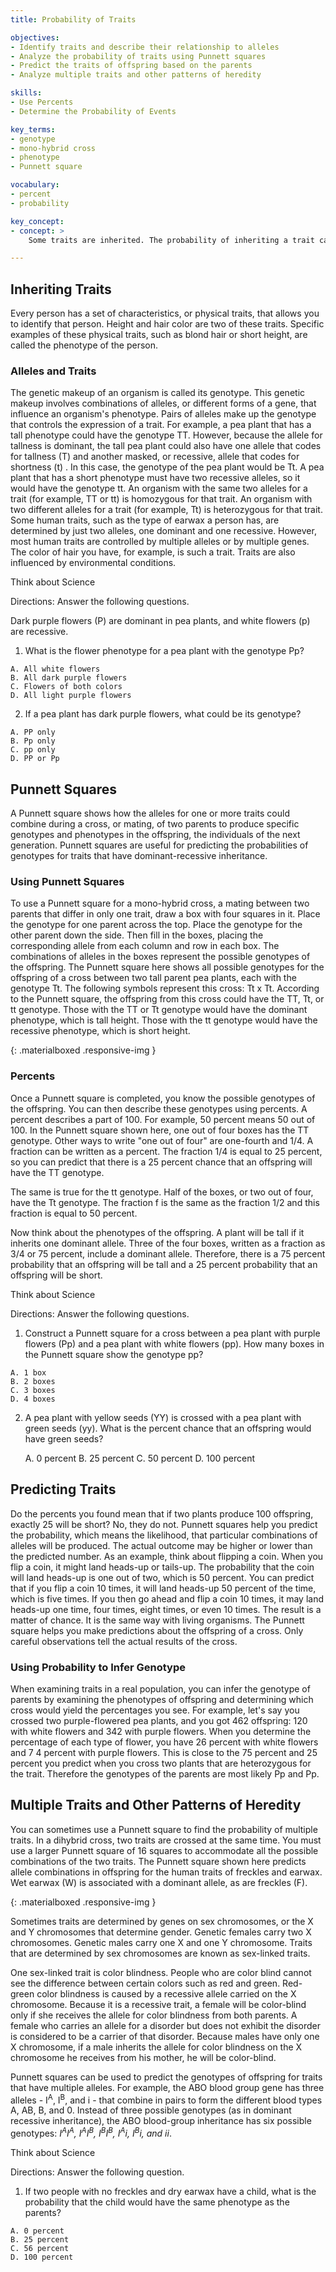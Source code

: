 ```yaml
---
title: Probability of Traits

objectives:
- Identify traits and describe their relationship to alleles
- Analyze the probability of traits using Punnett squares
- Predict the traits of offspring based on the parents
- Analyze multiple traits and other patterns of heredity

skills:
- Use Percents
- Determine the Probability of Events

key_terms:
- genotype
- mono-hybrid cross
- phenotype
- Punnett square

vocabulary:
- percent
- probability

key_concept:
- concept: >
    Some traits are inherited. The probability of inheriting a trait can be calculated.

---
```


## Inheriting Traits

Every person has a set of characteristics, or physical traits, that allows you to identify that person. Height and hair color are two of these traits. Specific examples of these physical traits, such as blond hair or short height, are called the phenotype of the person.

### Alleles and Traits

The genetic makeup of an organism is called its genotype. This genetic makeup involves combinations of alleles, or different forms of a gene, that influence an organism's phenotype. Pairs of alleles make up the genotype that controls the expression of a trait. For example, a pea plant that has a tall phenotype could have the genotype TT. However, because the allele for tallness is dominant, the tall pea plant could also have one allele that codes for tallness (T) and another masked, or recessive, allele that codes for shortness (t) . In this case, the genotype of the pea plant would be Tt. A pea plant that has a short phenotype must have two recessive alleles, so it would have the genotype tt. An organism with the same two alleles for a trait (for example, TT or tt) is homozygous for that trait. An organism with two different alleles for a trait (for example, Tt) is heterozygous for that trait. Some human traits, such as the type of earwax a person has, are determined by just two alleles, one dominant and one recessive. However, most human traits are controlled by multiple alleles or by multiple genes. The color of hair you have, for example, is such a trait. Traits are also influenced by environmental conditions.

<div class="card-panel {{ page.color }} white-text">
Think about Science

Directions: Answer the following questions.

Dark purple flowers (P) are dominant in pea plants, and white flowers (p) are recessive.

  1. What is the flower phenotype for a pea plant with the genotype Pp?
    
    A. All white flowers
    B. All dark purple flowers
    C. Flowers of both colors
    D. All light purple flowers
    
  2. If a pea plant has dark purple flowers, what could be its genotype?

    A. PP only
    B. Pp only
    C. pp only
    D. PP or Pp
</div>

## Punnett Squares

A Punnett square shows how the alleles for one or more traits could combine during a cross, or mating, of two parents to produce specific genotypes and phenotypes in the offspring, the individuals of the next generation. Punnett squares are useful for predicting the probabilities of genotypes for traits that have dominant-recessive inheritance.

### Using Punnett Squares

To use a Punnett square for a mono-hybrid cross, a mating between two parents that differ in only one trait, draw a box with four squares in it. Place the genotype for one parent across the top. Place the genotype for the other parent down the side. Then fill in the boxes, placing the corresponding allele from each column and row in each box. The combinations of alleles in the boxes represent the possible genotypes of the offspring. The Punnett square here shows all possible genotypes for the offspring of a cross between two tall parent pea plants, each with the genotype Tt. The following symbols represent this cross: Tt x Tt. According to the Punnett square, the offspring from this cross could have the TT, Tt, or tt genotype. Those with the TT or Tt genotype would have the dominant phenotype, which is tall height. Those with the tt genotype would have the recessive phenotype, which is short height.

![](){: .materialboxed .responsive-img }

### Percents

Once a Punnett square is completed, you know the possible genotypes of the offspring. You can then describe these genotypes using percents. A percent describes a part of 100. For example, 50 percent means 50 out of 100. In the Punnett square shown here, one out of four boxes has the TT genotype. Other ways to write "one out of four" are one-fourth and 1/4. A fraction can be written as a percent. The fraction 1/4 is equal to 25 percent, so you can predict that there is a 25 percent chance that an offspring will have the TT genotype.

The same is true for the tt genotype. Half of the boxes, or two out of four, have the Tt genotype. The fraction f is the same as the fraction 1/2 and this fraction is equal to 50 percent.

Now think about the phenotypes of the offspring. A plant will be tall if it inherits one dominant allele. Three of the four boxes, written as a fraction as 3/4 or 75 percent, include a dominant allele. Therefore, there is a 75 percent probability that an offspring will be tall and a 25 percent probability that an offspring will be short.

<div class="card-panel {{ page.color }} white-text">
Think about Science

Directions: Answer the following questions.

  1. Construct a Punnett square for a cross between a pea plant with purple flowers (Pp) and a pea plant with white flowers (pp). How many boxes in the Punnett square show the genotype pp?
  
    A. 1 box
    B. 2 boxes
    C. 3 boxes
    D. 4 boxes
    
  2. A pea plant with yellow seeds (YY)  is crossed with a pea plant with green seeds (yy). What is the percent chance that an offspring would have green seeds?
    
      A. 0 percent
      B. 25 percent
      C. 50 percent
      D. 100 percent
</div>

## Predicting Traits

Do the percents you found mean that if two plants produce 100 offspring, exactly 25 will be short? No, they do not. Punnett squares help you predict the probability, which means the likelihood, that particular combinations of alleles will be produced. The actual outcome may be higher or lower than the predicted number. As an example, think about flipping a coin. When you flip a coin, it might land heads-up or tails-up. The probability that the coin will land heads-up is one out of two, which is 50 percent. You can predict that if you flip a coin 10 times, it will land heads-up 50 percent of the time, which is five times. If you then go ahead and flip a coin 10 times, it may land heads-up one time, four times, eight times, or even 10 times. The result is a matter of chance. It is the same way with living organisms. The Punnett square helps you make predictions about the offspring of a cross. Only careful observations tell the actual results of the cross.

### Using Probability to Infer Genotype

When examining traits in a real population, you can infer the genotype of parents by examining the phenotypes of offspring and determining which cross would yield the percentages you see. For example, let's say you crossed two purple-flowered pea plants, and you got 462 offspring: 120 with white flowers and 342 with purple flowers. When you determine the percentage of each type of flower, you have 26 percent with white flowers and 7 4 percent with purple flowers. This is close to the 75 percent and 25 percent you predict when you cross two plants that are heterozygous for the trait. Therefore the genotypes of the parents are most likely Pp and Pp.

## Multiple Traits and Other Patterns of Heredity

You can sometimes use a Punnett square to find the probability of multiple traits. In a dihybrid cross, two traits are crossed at the same time. You must use a larger Punnett square of 16 squares to accommodate all the possible combinations of the two traits. The Punnett square shown here predicts allele combinations in offspring for the human traits of freckles and earwax. Wet earwax (W) is associated with a dominant allele, as are freckles (F).

![](){: .materialboxed .responsive-img }

Sometimes traits are determined by genes on sex chromosomes, or the X and Y chromosomes that determine gender. Genetic females carry two X chromosomes. Genetic males carry one X and one Y chromosome. Traits that are determined by sex chromosomes are known as sex-linked traits.

One sex-linked trait is color blindness. People who are color blind cannot see the difference between certain colors such as red and green. Red-green color blindness is caused by a recessive allele carried on the X chromosome. Because it is a recessive trait, a female will be color-blind only if she receives the allele for color blindness from both parents. A female who carries an allele for a disorder but does not exhibit the disorder is considered to be a carrier of that disorder. Because males have only one X chromosome, if a male inherits the allele for color blindness on the X chromosome he receives from his mother, he will be color-blind.

Punnett squares can be used to predict the genotypes of offspring for traits that have multiple alleles. For example, the ABO blood group gene has three alleles - I<sup>A</sup>, I<sup>B</sup>, and i - that combine in pairs to form the different blood types A, AB, B, and 0. Instead of three possible genotypes (as in dominant recessive inheritance), the ABO blood-group inheritance has six possible genotypes: *I<sup>A</sup>I<sup>A</sup>, I<sup>A</sup>I<sup>B</sup>, I<sup>B</sup>I<sup>B</sup>, I<sup>A</sup>i, I<sup>B</sup>i, and ii*.

<div class="card-panel {{ page.color }} white-text">
Think about Science

Directions: Answer the following question.

  1. If two people with no freckles and dry earwax have a child, what is the probability that the child would have the same phenotype as the parents?
  
    A. 0 percent
    B. 25 percent 
    C. 56 percent
    D. 100 percent
</div>